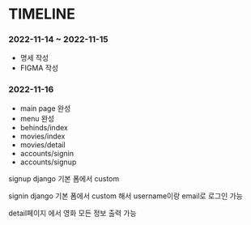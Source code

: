 # TIMELINE

### 2022-11-14 ~ 2022-11-15

- 명세 작성
- FIGMA 작성



### 2022-11-16

- main page 완성
- menu 완성
- behinds/index
- movies/index
- movies/detail
- accounts/signin
- accounts/signup



signup django 기본 폼에서 custom

signin django 기본 폼에서 custom 해서 username이랑 email로 로그인 가능

detail페이지 에서 영화 모든 정보 출력 가능

